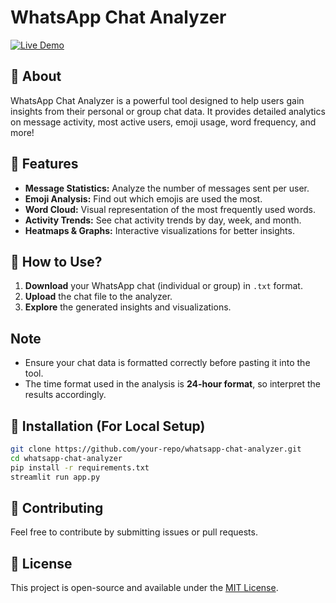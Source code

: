 # WhatsApp Chat Analyzer  

[![Live Demo](https://img.shields.io/badge/Live%20Demo-Click%20Here-blue)](https://whatsapp-chat-analyzer-vrv2.onrender.com)

## 📌 About  
WhatsApp Chat Analyzer is a powerful tool designed to help users gain insights from their personal or group chat data. It provides detailed analytics on message activity, most active users, emoji usage, word frequency, and more!  

## 🚀 Features  
- **Message Statistics:** Analyze the number of messages sent per user.  
- **Emoji Analysis:** Find out which emojis are used the most.  
- **Word Cloud:** Visual representation of the most frequently used words.  
- **Activity Trends:** See chat activity trends by day, week, and month.  
- **Heatmaps & Graphs:** Interactive visualizations for better insights.  

## 📝 How to Use?  
1. **Download** your WhatsApp chat (individual or group) in `.txt` format.  
2. **Upload** the chat file to the analyzer.  
3. **Explore** the generated insights and visualizations.

## Note
- Ensure your chat data is formatted correctly before pasting it into the tool.
- The time format used in the analysis is **24-hour format**, so interpret the results accordingly.

## 🔧 Installation (For Local Setup)  
```bash  
git clone https://github.com/your-repo/whatsapp-chat-analyzer.git  
cd whatsapp-chat-analyzer  
pip install -r requirements.txt  
streamlit run app.py  
```

## 🤝 Contributing  
Feel free to contribute by submitting issues or pull requests.  

## 📜 License  
This project is open-source and available under the [MIT License](LICENSE).


